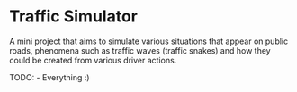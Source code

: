 # Traffic Simulator
A mini project that aims to simulate various situations that appear on public roads, phenomena such as traffic waves (traffic snakes) and how they could be created from various driver actions.

TODO:
	- Everything :)